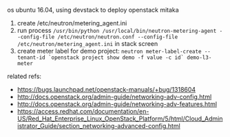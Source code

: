 os ubuntu 16.04, using devstack to deploy openstack mitaka

1. create /etc/neutron/metering_agent.ini
2. run process ``/usr/bin/python /usr/local/bin/neutron-metering-agent --config-file /etc/neutron/neutron.conf --config-file /etc/neutron/metering_agent.ini`` in stack screen
3. create meter label for demo project: ``neutron meter-label-create --tenant-id `openstack project show demo -f value -c id` demo-l3-meter``


related refs:

* https://bugs.launchpad.net/openstack-manuals/+bug/1318604
* http://docs.openstack.org/admin-guide/networking-adv-config.html
* http://docs.openstack.org/admin-guide/networking-adv-features.html
* https://access.redhat.com/documentation/en-US/Red_Hat_Enterprise_Linux_OpenStack_Platform/5/html/Cloud_Administrator_Guide/section_networking-advanced-config.html
